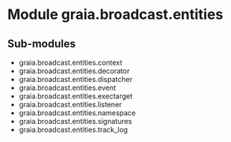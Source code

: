 Module graia.broadcast.entities
===============================

Sub-modules
-----------
* graia.broadcast.entities.context
* graia.broadcast.entities.decorator
* graia.broadcast.entities.dispatcher
* graia.broadcast.entities.event
* graia.broadcast.entities.exectarget
* graia.broadcast.entities.listener
* graia.broadcast.entities.namespace
* graia.broadcast.entities.signatures
* graia.broadcast.entities.track_log